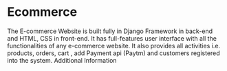 # Ecommerce

The E-commerce Website is built fully in Django Framework in back-end and HTML, CSS in front-end. It has full-features user interface with all the functionalities of any e-commerce website. It also provides all activities i.e. products, orders, cart , add Payment api (Paytm) and customers registered into the system.
Additional Information
